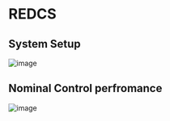 # REDCS

## System Setup
![image](https://user-images.githubusercontent.com/36635562/189228816-7d4a9958-572a-47a3-b1d5-d6b247a56d4d.png)

## Nominal Control perfromance
![image](https://user-images.githubusercontent.com/36635562/189228878-6ed44c0b-05ac-473e-998d-39dad19130b9.png)